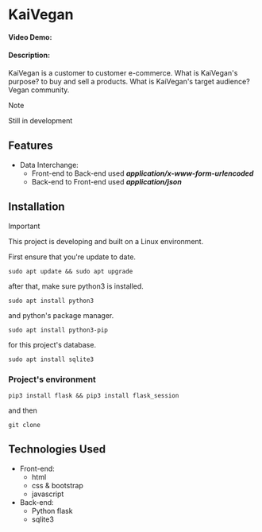 # KaiVegan
#### Video Demo: ~~<URL HERE>~~
#### Description: 
KaiVegan is a customer to customer e-commerce. What is KaiVegan's purpose? to buy and sell a products. What is KaiVegan's target audience? Vegan community.

> [!NOTE]
> Still in development

## Features
- Data Interchange:
  - Front-end to Back-end used ***application/x-www-form-urlencoded***
  - Back-end to Front-end used ***application/json***

## Installation
> [!IMPORTANT]
> This project is developing and built on a Linux environment.

First ensure that you're update to date.
```
sudo apt update && sudo apt upgrade
```
after that, make sure python3 is installed.
```
sudo apt install python3
```
and python's package manager.
```
sudo apt install python3-pip
```
for this project's database.
```
sudo apt install sqlite3
```
### Project's environment
```
pip3 install flask && pip3 install flask_session
```
and then 
```
git clone 
```

## Technologies Used
- Front-end:
  - html
  - css & bootstrap
  - javascript
- Back-end:
  - Python flask
  - sqlite3
